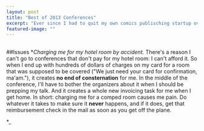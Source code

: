 ```yaml
---
layout: post
title: "Best of 2013 Conferences"
excerpt: "Ever since I had to quit my own comics publisching startup over jaw surgery, I've been shy about entrepreneurship."
featured-image: ""
---
```


##

##Issues
*_Charging me for my hotel room by accident._ There's a reason I can't go to conferences that don't pay for my hotel room: I can't afford it. So when I end up with hundreds of dollars of charges on my card for a room that was supposed to be covered ("We just need your card for confirmation, ma'am."), it creates __no end of consternation__ for me. In the middle of the conference, I'll have to bother the organizers about it when I should be prepping my talk. And it creates a whole new invoicing task for me when I get home. In short: charging me for a comped room causes me pain. Do whatever it takes to make sure it __never__ happens, and if it does, get that reimbursement check in the mail as soon as you get off the plane.

*_